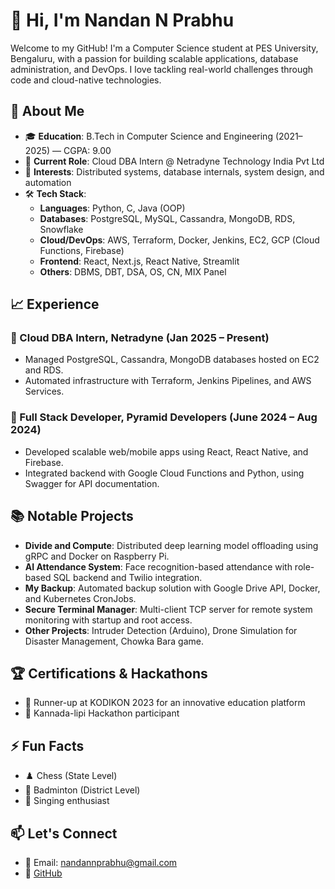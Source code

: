 
<!---
NANDANNPRABHU/NANDANNPRABHU is a ✨ special ✨ repository because its `README.md` (this file) appears on your GitHub profile.
You can click the Preview link to take a look at your changes.
--->
# 👋 Hi, I'm Nandan N Prabhu

Welcome to my GitHub! I'm a Computer Science student at PES University, Bengaluru, with a passion for building scalable applications, database administration, and DevOps. I love tackling real-world challenges through code and cloud-native technologies.

## 🚀 About Me

- 🎓 **Education**: B.Tech in Computer Science and Engineering (2021–2025) — CGPA: 9.00
- 💼 **Current Role**: Cloud DBA Intern @ Netradyne Technology India Pvt Ltd
- 🧠 **Interests**: Distributed systems, database internals, system design, and automation
- 🛠️ **Tech Stack**:
  - **Languages**: Python, C, Java (OOP)
  - **Databases**: PostgreSQL, MySQL, Cassandra, MongoDB, RDS, Snowflake
  - **Cloud/DevOps**: AWS, Terraform, Docker, Jenkins, EC2, GCP (Cloud Functions, Firebase)
  - **Frontend**: React, Next.js, React Native, Streamlit
  - **Others**: DBMS, DBT, DSA, OS, CN, MIX Panel

## 📈 Experience

### 🔧 Cloud DBA Intern, Netradyne (Jan 2025 – Present)
- Managed PostgreSQL, Cassandra, MongoDB databases hosted on EC2 and RDS.
- Automated infrastructure with Terraform, Jenkins Pipelines, and AWS Services.

### 🧩 Full Stack Developer, Pyramid Developers (June 2024 – Aug 2024)
- Developed scalable web/mobile apps using React, React Native, and Firebase.
- Integrated backend with Google Cloud Functions and Python, using Swagger for API documentation.

## 📚 Notable Projects

- **Divide and Compute**: Distributed deep learning model offloading using gRPC and Docker on Raspberry Pi.
- **AI Attendance System**: Face recognition-based attendance with role-based SQL backend and Twilio integration.
- **My Backup**: Automated backup solution with Google Drive API, Docker, and Kubernetes CronJobs.
- **Secure Terminal Manager**: Multi-client TCP server for remote system monitoring with startup and root access.
- **Other Projects**: Intruder Detection (Arduino), Drone Simulation for Disaster Management, Chowka Bara game.

## 🏆 Certifications & Hackathons

- 🥈 Runner-up at KODIKON 2023 for an innovative education platform
- 🎯 Kannada-lipi Hackathon participant

## ⚡ Fun Facts

- ♟️ Chess (State Level)
- 🏸 Badminton (District Level)
- 🎤 Singing enthusiast

## 📫 Let's Connect

- 📧 Email: nandannprabhu@gmail.com
- 🔗 [GitHub](https://github.com/NANDANNPRABHU)

